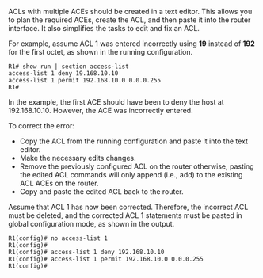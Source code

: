 ACLs with multiple ACEs should be created in a text editor. This allows you to plan the required ACEs, create the ACL, and then paste it into the router interface. It also simplifies the tasks to edit and fix an ACL.

For example, assume ACL 1 was entered incorrectly using **19** instead of **192** for the first octet, as shown in the running configuration.

```
R1# show run | section access-list 
access-list 1 deny 19.168.10.10
access-list 1 permit 192.168.10.0 0.0.0.255
R1#
```

In the example, the first ACE should have been to deny the host at 192.168.10.10. However, the ACE was incorrectly entered.

To correct the error:

- Copy the ACL from the running configuration and paste it into the text editor.
- Make the necessary edits changes.
- Remove the previously configured ACL on the router otherwise, pasting the edited ACL commands will only append (i.e., add) to the existing ACL ACEs on the router.
- Copy and paste the edited ACL back to the router.

Assume that ACL 1 has now been corrected. Therefore, the incorrect ACL must be deleted, and the corrected ACL 1 statements must be pasted in global configuration mode, as shown in the output.

```
R1(config)# no access-list 1
R1(config)#
R1(config)# access-list 1 deny 192.168.10.10
R1(config)# access-list 1 permit 192.168.10.0 0.0.0.255
R1(config)#
```
